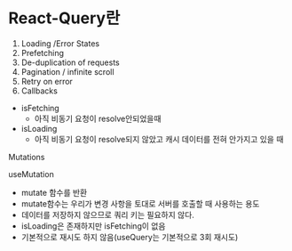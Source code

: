# React-Query란

1. Loading /Error States
2. Prefetching
3. De-duplication of requests
4. Pagination / infinite scroll
5. Retry on error
6. Callbacks

- isFetching
  - 아직 비동기 요청이 resolve안되었을때
- isLoading
  - 아직 비동기 요청이 resolve되지 않았고 캐시 데이터를 전혀 안가지고 있을 때

Mutations

useMutation

- mutate 함수를 반환
- mutate함수는 우리가 변경 사항을 토대로 서버를 호출할 때 사용하는 용도
- 데이터를 저장하지 않으므로 쿼리 키는 필요하지 않다.
- isLoading은 존재하지만 isFetching이 없음
- 기본적으로 재시도 하지 않음(useQuery는 기본적으로 3회 재시도)

